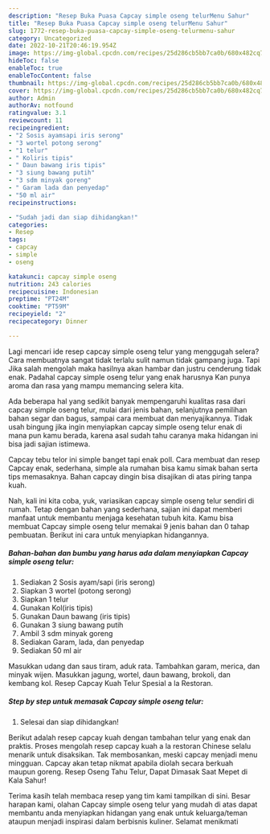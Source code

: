 ```yaml
---
description: "Resep Buka Puasa Capcay simple oseng telurMenu Sahur"
title: "Resep Buka Puasa Capcay simple oseng telurMenu Sahur"
slug: 1772-resep-buka-puasa-capcay-simple-oseng-telurmenu-sahur
category: Uncategorized
date: 2022-10-21T20:46:19.954Z
image: https://img-global.cpcdn.com/recipes/25d286cb5bb7ca0b/680x482cq70/capcay-simple-oseng-telur-foto-resep-utama.jpg
hideToc: false
enableToc: true
enableTocContent: false
thumbnail: https://img-global.cpcdn.com/recipes/25d286cb5bb7ca0b/680x482cq70/capcay-simple-oseng-telur-foto-resep-utama.jpg
cover: https://img-global.cpcdn.com/recipes/25d286cb5bb7ca0b/680x482cq70/capcay-simple-oseng-telur-foto-resep-utama.jpg
author: Admin
authorAv: notfound
ratingvalue: 3.1
reviewcount: 11
recipeingredient:
- "2 Sosis ayamsapi iris serong"
- "3 wortel potong serong"
- "1 telur"
- " Koliris tipis"
- " Daun bawang iris tipis"
- "3 siung bawang putih"
- "3 sdm minyak goreng"
- " Garam lada dan penyedap"
- "50 ml air"
recipeinstructions:

- "Sudah jadi dan siap dihidangkan!"
categories:
- Resep
tags:
- capcay
- simple
- oseng

katakunci: capcay simple oseng 
nutrition: 243 calories
recipecuisine: Indonesian
preptime: "PT24M"
cooktime: "PT59M"
recipeyield: "2"
recipecategory: Dinner

---
```



Lagi mencari ide resep capcay simple oseng telur yang menggugah selera? Cara membuatnya sangat tidak terlalu sulit namun tidak gampang juga. Tapi Jika salah mengolah maka hasilnya akan hambar dan justru cenderung tidak enak. Padahal capcay simple oseng telur yang enak harusnya Kan punya aroma dan rasa yang mampu memancing selera kita.


Ada beberapa hal yang sedikit banyak mempengaruhi kualitas rasa dari capcay simple oseng telur, mulai dari jenis bahan, selanjutnya pemilihan bahan segar dan bagus, sampai cara membuat dan menyajikannya. Tidak usah bingung jika ingin menyiapkan capcay simple oseng telur enak di mana pun kamu berada, karena asal sudah tahu caranya maka hidangan ini bisa jadi sajian istimewa.

Capcay tebu telor ini simple banget tapi enak poll. Cara membuat dan resep Capcay enak, sederhana, simple ala rumahan bisa kamu simak bahan serta tips memasaknya. Bahan capcay dingin bisa disajikan di atas piring tanpa kuah.


Nah, kali ini kita coba, yuk, variasikan capcay simple oseng telur sendiri di rumah. Tetap dengan bahan yang sederhana, sajian ini dapat memberi manfaat untuk membantu menjaga kesehatan tubuh kita. Kamu bisa membuat Capcay simple oseng telur memakai 9 jenis bahan dan 0 tahap pembuatan. Berikut ini cara untuk menyiapkan hidangannya.

<!--inarticleads1-->

##### Bahan-bahan dan bumbu yang harus ada dalam menyiapkan Capcay simple oseng telur:

1. Sediakan 2 Sosis ayam/sapi (iris serong)
1. Siapkan 3 wortel (potong serong)
1. Siapkan 1 telur
1. Gunakan  Kol(iris tipis)
1. Gunakan  Daun bawang (iris tipis)
1. Gunakan 3 siung bawang putih
1. Ambil 3 sdm minyak goreng
1. Sediakan  Garam, lada, dan penyedap
1. Sediakan 50 ml air


Masukkan udang dan saus tiram, aduk rata. Tambahkan garam, merica, dan minyak wijen. Masukkan jagung, wortel, daun bawang, brokoli, dan kembang kol. Resep Capcay Kuah Telur Spesial a la Restoran. 

<!--inarticleads2-->

##### Step by step untuk memasak Capcay simple oseng telur:


1. Selesai dan siap dihidangkan!

Berikut adalah resep capcay kuah dengan tambahan telur yang enak dan praktis. Proses mengolah resep capcay kuah a la restoran Chinese selalu menarik untuk disaksikan. Tak membosankan, meski capcay menjadi menu mingguan. Capcay akan tetap nikmat apabila diolah secara berkuah maupun goreng. Resep Oseng Tahu Telur, Dapat Dimasak Saat Mepet di Kala Sahur! 

Terima kasih telah membaca resep yang tim kami tampilkan di sini. Besar harapan kami, olahan Capcay simple oseng telur yang mudah di atas dapat membantu anda menyiapkan hidangan yang enak untuk keluarga/teman ataupun menjadi inspirasi dalam berbisnis kuliner. Selamat menikmati
